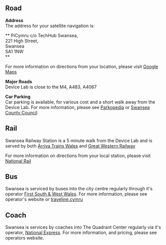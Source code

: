 ## Road
**Address**  
The address for your satellite navigation is:

**
PiCymru c/o TechHub Swansea,  
221 High Street,  
Swansea  
SA1 1NW  
**

For more information on directions from your location, please visit [Google Maps](https://www.google.co.uk/maps/place/TechHub+Cafe/@51.6233255,-3.942461,18z/data=!3m1!4b1!4m5!3m4!1s0x486ef549852c1b01:0x39c3d14aa4856e09!8m2!3d51.6233255!4d-3.9413667?hl=en)

**Major Roads**  
Device Lab is close to the M4, A483, A4067

**Car Parking**  
Car parking is available, for various cost and a short walk away from the Device Lab. For more information, please see [Parkopedia](http://en.parkopedia.co.uk/parking/locations/techhub_cafe_kings_lane_swansea_united_kingdom_gcjjwm9zxmr) or [Swansea County Council](http://www.swansea.gov.uk/article/3740/Car-parking-charges)

## Rail
Swansea Railway Station is a 5 minute walk from the Device Lab and is served by both [Arriva Trains Wales](http://www.arrivatrains.wales) and [Great Western Railway](http://gwr.com)

For more information on directions from your local station, please visit [National Rail](http://www.nationalrail.co.uk)

## Bus
Swansea is serviced by buses into the city centre regularly through it's operator [First South & West Wales](https://www.firstgroup.com/south-west-wales). For more information, please see operator's website or [traveline.cymru](https://www.traveline.cymru/)

## Coach
Swansea is services by coaches into The Quadrant Center regularly via it's operator, [National Express](http://www.nationalexpress.com/). For more information, and pricing, please see operators website.